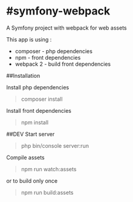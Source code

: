 #symfony-webpack
===============

A Symfony project with webpack for web assets

This app is using :
* composer - php dependencies
* npm - front dependencies
* webpack 2 - build front dependencies

##Installation

Install php dependencies
> composer install

Install front dependencies
> npm install

##DEV
Start server
> php bin/console server:run

Compile assets
> npm run watch:assets

or to build only once
> npm run build:assets

